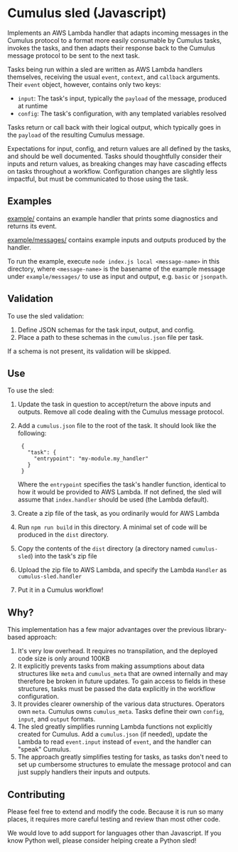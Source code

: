 # Cumulus sled (Javascript)

Implements an AWS Lambda handler that adapts incoming messages in the Cumulus protocol
to a format more easily consumable by Cumulus tasks, invokes the tasks, and then adapts
their response back to the Cumulus message protocol to be sent to the next task.

Tasks being run within a sled are written as AWS Lambda handlers themselves, receiving
the usual `event`, `context`, and `callback` arguments.  Their `event` object, however,
contains only two keys:

  * `input`: The task's input, typically the `payload` of the message, produced at runtime
  * `config`: The task's configuration, with any templated variables resolved

Tasks return or call back with their logical output, which typically goes in the `payload`
of the resulting Cumulus message.

Expectations for input, config, and return values are all defined by the tasks, and should
be well documented. Tasks should thoughtfully consider their inputs and return values, as
breaking changes may have cascading effects on tasks throughout a workflow. Configuration
changes are slightly less impactful, but must be communicated to those using the task.

## Examples

[example/](example/) contains an example handler that prints some diagnostics and returns its event.

[example/messages/](example/messages/) contains example inputs and outputs produced by the handler.

To run the example, execute `node index.js local <message-name>` in this directory, where
`<message-name>` is the basename of the example message under `example/messages/` to use as input
and output, e.g. `basic` or `jsonpath`.

## Validation

To use the sled validation:

1. Define JSON schemas for the task input, output, and config.
2. Place a path to these schemas in the `cumulus.json` file per task.

If a schema is not present, its validation will be skipped.

## Use

To use the sled:

1. Update the task in question to accept/return the above inputs and outputs. Remove all code
   dealing with the Cumulus message protocol.
2. Add a `cumulus.json` file to the root of the task. It should look like the following:

        {
          "task": {
            "entrypoint": "my-module.my_handler"
          }
        }
   Where the `entrypoint` specifies the task's handler function, identical to how it would be provided
   to AWS Lambda. If not defined, the sled will assume that `index.handler` should be used (the Lambda default).
3. Create a zip file of the task, as you ordinarily would for AWS Lambda
4. Run `npm run build` in this directory.  A minimal set of code will be produced in the `dist` directory.
5. Copy the contents of the `dist` directory (a directory named `cumulus-sled`) into the task's zip file
6. Upload the zip file to AWS Lambda, and specify the Lambda `Handler` as `cumulus-sled.handler`
7. Put it in a Cumulus workflow!

## Why?

This implementation has a few major advantages over the previous library-based approach:

1. It's very low overhead. It requires no transpilation, and the deployed code size is only around 100KB
2. It explicitly prevents tasks from making assumptions about data structures like `meta` and `cumulus_meta`
   that are owned internally and may therefore be broken in future updates. To gain access to fields in these
   structures, tasks must be passed the data explicitly in the workflow configuration.
3. It provides clearer ownership of the various data structures.  Operators own `meta`. Cumulus owns `cumulus_meta`.
   Tasks define their own `config`, `input`, and `output` formats.
4. The sled greatly simplifies running Lambda functions not explicitly created for Cumulus.  Add a `cumulus.json`
   (if needed), update the Lambda to read `event.input` instead of `event`, and the handler can "speak" Cumulus.
5. The approach greatly simplifies testing for tasks, as tasks don't need to set up cumbersome structures to
   emulate the message protocol and can just supply handlers their inputs and outputs.

## Contributing

Please feel free to extend and modify the code. Because it is run so many places, it requires more careful testing
and review than most other code.

We would love to add support for languages other than Javascript.  If you know Python well, please consider helping
create a Python sled!
